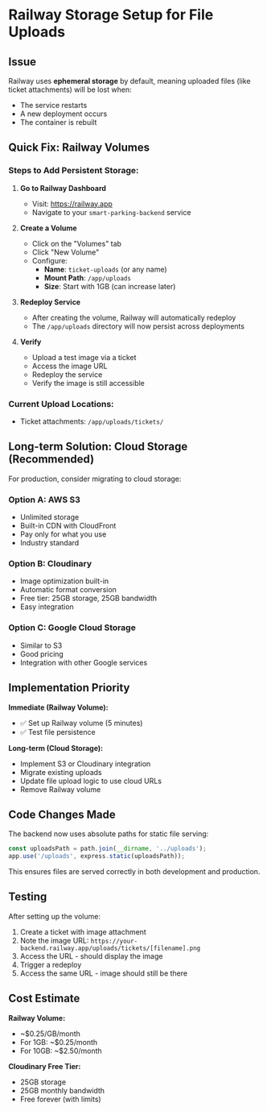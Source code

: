 # Railway Storage Setup for File Uploads

## Issue
Railway uses **ephemeral storage** by default, meaning uploaded files (like ticket attachments) will be lost when:
- The service restarts
- A new deployment occurs
- The container is rebuilt

## Quick Fix: Railway Volumes

### Steps to Add Persistent Storage:

1. **Go to Railway Dashboard**
   - Visit: https://railway.app
   - Navigate to your `smart-parking-backend` service

2. **Create a Volume**
   - Click on the "Volumes" tab
   - Click "New Volume"
   - Configure:
     - **Name**: `ticket-uploads` (or any name)
     - **Mount Path**: `/app/uploads`
     - **Size**: Start with 1GB (can increase later)

3. **Redeploy Service**
   - After creating the volume, Railway will automatically redeploy
   - The `/app/uploads` directory will now persist across deployments

4. **Verify**
   - Upload a test image via a ticket
   - Access the image URL
   - Redeploy the service
   - Verify the image is still accessible

### Current Upload Locations:
- Ticket attachments: `/app/uploads/tickets/`

## Long-term Solution: Cloud Storage (Recommended)

For production, consider migrating to cloud storage:

### Option A: AWS S3
- Unlimited storage
- Built-in CDN with CloudFront
- Pay only for what you use
- Industry standard

### Option B: Cloudinary
- Image optimization built-in
- Automatic format conversion
- Free tier: 25GB storage, 25GB bandwidth
- Easy integration

### Option C: Google Cloud Storage
- Similar to S3
- Good pricing
- Integration with other Google services

## Implementation Priority

**Immediate (Railway Volume):**
- ✅ Set up Railway volume (5 minutes)
- ✅ Test file persistence

**Long-term (Cloud Storage):**
- Implement S3 or Cloudinary integration
- Migrate existing uploads
- Update file upload logic to use cloud URLs
- Remove Railway volume

## Code Changes Made

The backend now uses absolute paths for static file serving:

```typescript
const uploadsPath = path.join(__dirname, '../uploads');
app.use('/uploads', express.static(uploadsPath));
```

This ensures files are served correctly in both development and production.

## Testing

After setting up the volume:

1. Create a ticket with image attachment
2. Note the image URL: `https://your-backend.railway.app/uploads/tickets/[filename].png`
3. Access the URL - should display the image
4. Trigger a redeploy
5. Access the same URL - image should still be there

## Cost Estimate

**Railway Volume:**
- ~$0.25/GB/month
- For 1GB: ~$0.25/month
- For 10GB: ~$2.50/month

**Cloudinary Free Tier:**
- 25GB storage
- 25GB monthly bandwidth
- Free forever (with limits)
